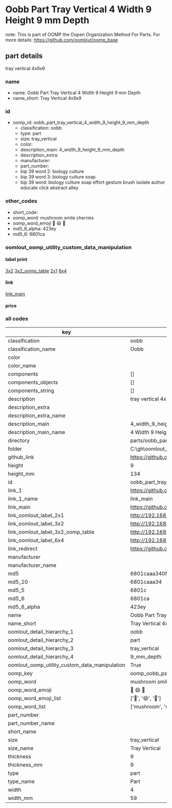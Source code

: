 # Oobb Part Tray Vertical 4 Width 9 Height 9 mm Depth  

note: This is part of OOMP the Oopen Organization Method For Parts. For more details: https://github.com/oomlout/oomp_base

##  part details
  



tray vertical 4x9x9



### name
* name: Oobb Part Tray Vertical 4 Width 9 Height 9 mm Depth
* name_short: Tray Vertical 4x9x9 
### id
* oomp_id: oobb_part_tray_vertical_4_width_9_height_9_mm_depth
  * classification: oobb
  * type: part
  * size: tray_vertical
  * color: 
  * description_main: 4_width_9_height_9_mm_depth
  * description_extra: 
  * manufacturer: 
  * part_number: 
  * bip 39 word 2: biology culture
  * bip 39 word 3: biology culture soap
  * bip 39 word: biology culture soap effort gesture brush isolate author educate click abstract alley

### other_codes
* short_code: 
* oomp_word: mushroom smile cherries
* oomp_word_emoji :mushroom: :smile: :cherries:
* md5_6_alpha: 423ey
* md5_6: 6801ca






### oomlout_oomp_utility_custom_data_manipulation
#### label print
[3x2](http://192.168.1.245:1112/?label=oomp%20423ey)
[3x2_oomp_table](http://192.168.1.108:1112/?label=oomp%20423ey)
[2x1](http://192.168.1.242:1112/?label=oomp%20423ey)
[6x4](http://192.168.1.55:1112/?label=oomp%20423ey)    

#### link

[link_main](https://github.com/oomlout/oomlout_oobb_version_4_generated_parts/tree/main/navigation_oomp/oobb/part/tray_vertical/4_width_9_height_9_mm_depth/part)                              

#### price







### all codes 
| key | value |  
| --- | --- |  
| classification | oobb |  
| classification_name | Oobb |  
| color |  |  
| color_name |  |  
| components | [] |  
| components_objects | [] |  
| components_string | [] |  
| description | tray vertical 4x9x9 |  
| description_extra |  |  
| description_extra_name |  |  
| description_main | 4_width_9_height_9_mm_depth |  
| description_main_name | 4 Width 9 Height 9 mm Depth |  
| directory | parts/oobb_part_tray_vertical_4_width_9_height_9_mm_depth |  
| folder | C:\gh\oomlout_oobb_version_4_generated_parts\parts\oobb_part_tray_vertical_4_width_9_height_9_mm_depth |  
| github_link | https://github.com/oomlout/oomlout_oomp_part_src/tree/main/parts/oobb_part_tray_vertical_4_width_9_height_9_mm_depth |  
| height | 9 |  
| height_mm | 134 |  
| id | oobb_part_tray_vertical_4_width_9_height_9_mm_depth |  
| link_1 | https://github.com/oomlout/oomlout_oobb_version_4_generated_parts/tree/main/navigation_oomp/oobb/part/tray_vertical/4_width_9_height_9_mm_depth/part |  
| link_1_name | link_main |  
| link_main | https://github.com/oomlout/oomlout_oobb_version_4_generated_parts/tree/main/navigation_oomp/oobb/part/tray_vertical/4_width_9_height_9_mm_depth/part |  
| link_oomlout_label_2x1 | http://192.168.1.242:1112/?label=oomp%20423ey |  
| link_oomlout_label_3x2 | http://192.168.1.245:1112/?label=oomp%20423ey |  
| link_oomlout_label_3x2_oomp_table | http://192.168.1.108:1112/?label=oomp%20423ey |  
| link_oomlout_label_6x4 | http://192.168.1.55:1112/?label=oomp%20423ey |  
| link_redirect | https://github.com/oomlout/oomlout_oobb_version_4_generated_parts/tree/main/parts/oobb_tray_vertical_04_09_09 |  
| manufacturer |  |  
| manufacturer_name |  |  
| md5 | 6801caaa340f6ed074b0b46b9b4d60b3 |  
| md5_10 | 6801caaa34 |  
| md5_5 | 6801c |  
| md5_6 | 6801ca |  
| md5_6_alpha | 423ey |  
| name | Oobb Part Tray Vertical 4 Width 9 Height 9 mm Depth |  
| name_short | Tray Vertical 4x9x9  |  
| oomlout_detail_hierarchy_1 | oobb |  
| oomlout_detail_hierarchy_2 | part |  
| oomlout_detail_hierarchy_3 | tray_vertical |  
| oomlout_detail_hierarchy_4 | 9_mm_depth |  
| oomlout_oomp_utility_custom_data_manipulation | True |  
| oomp_key | oomp_oobb_part_tray_vertical_4_width_9_height_9_mm_depth |  
| oomp_word | mushroom smile cherries |  
| oomp_word_emoji | :mushroom: :smile: :cherries: |  
| oomp_word_emoji_list | [':mushroom:', ':smile:', ':cherries:'] |  
| oomp_word_list | ['mushroom', 'smile', 'cherries'] |  
| part_number |  |  
| part_number_name |  |  
| short_name |  |  
| size | tray_vertical |  
| size_name | Tray Vertical |  
| thickness | 9 |  
| thickness_mm | 9 |  
| type | part |  
| type_name | Part |  
| width | 4 |  
| width_mm | 59 |  
